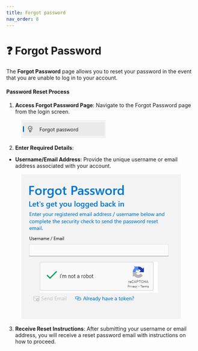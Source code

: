 ```yaml
---
title: Forgot password
nav_order: 8
---
```


# ❓ Forgot Password

The **Forgot Password** page allows you to reset your password in the event that you are unable to log in to your account.

#### Password Reset Process

1. **Access Forgot Password Page**: Navigate to the Forgot Password page from the login screen.

<figure><img src=".gitbook/assets/image (3) (2) (2).png" alt=""><figcaption></figcaption></figure>

2. **Enter Required Details**:

* **Username/Email Address**: Provide the unique username or email address associated with your account.

<figure><img src=".gitbook/assets/image (4) (10).png" alt=""><figcaption></figcaption></figure>

3. **Receive Reset Instructions**: After submitting your username or email address, you will receive a reset password email with instructions on how to proceed.
